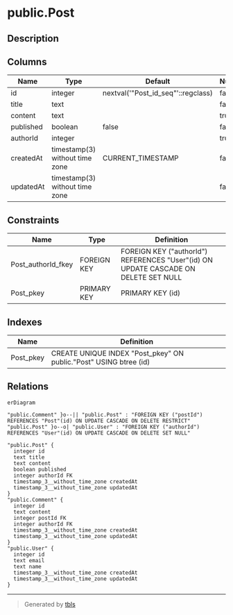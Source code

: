 # public.Post

## Description

## Columns

| Name | Type | Default | Nullable | Children | Parents | Comment |
| ---- | ---- | ------- | -------- | -------- | ------- | ------- |
| id | integer | nextval('"Post_id_seq"'::regclass) | false | [public.Comment](public.Comment.md) |  |  |
| title | text |  | false |  |  |  |
| content | text |  | true |  |  |  |
| published | boolean | false | false |  |  |  |
| authorId | integer |  | true |  | [public.User](public.User.md) |  |
| createdAt | timestamp(3) without time zone | CURRENT_TIMESTAMP | false |  |  |  |
| updatedAt | timestamp(3) without time zone |  | false |  |  |  |

## Constraints

| Name | Type | Definition |
| ---- | ---- | ---------- |
| Post_authorId_fkey | FOREIGN KEY | FOREIGN KEY ("authorId") REFERENCES "User"(id) ON UPDATE CASCADE ON DELETE SET NULL |
| Post_pkey | PRIMARY KEY | PRIMARY KEY (id) |

## Indexes

| Name | Definition |
| ---- | ---------- |
| Post_pkey | CREATE UNIQUE INDEX "Post_pkey" ON public."Post" USING btree (id) |

## Relations

```mermaid
erDiagram

"public.Comment" }o--|| "public.Post" : "FOREIGN KEY ("postId") REFERENCES "Post"(id) ON UPDATE CASCADE ON DELETE RESTRICT"
"public.Post" }o--o| "public.User" : "FOREIGN KEY ("authorId") REFERENCES "User"(id) ON UPDATE CASCADE ON DELETE SET NULL"

"public.Post" {
  integer id
  text title
  text content
  boolean published
  integer authorId FK
  timestamp_3__without_time_zone createdAt
  timestamp_3__without_time_zone updatedAt
}
"public.Comment" {
  integer id
  text content
  integer postId FK
  integer authorId FK
  timestamp_3__without_time_zone createdAt
  timestamp_3__without_time_zone updatedAt
}
"public.User" {
  integer id
  text email
  text name
  timestamp_3__without_time_zone createdAt
  timestamp_3__without_time_zone updatedAt
}
```

---

> Generated by [tbls](https://github.com/k1LoW/tbls)
